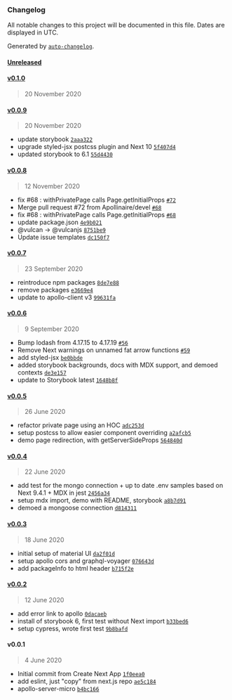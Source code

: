 ### Changelog

All notable changes to this project will be documented in this file. Dates are displayed in UTC.

Generated by [`auto-changelog`](https://github.com/CookPete/auto-changelog).

#### [Unreleased](https://github.com/VulcanJS/vulcan-next-starter/compare/v0.1.0...HEAD)

#### [v0.1.0](https://github.com/VulcanJS/vulcan-next-starter/compare/v0.0.9...v0.1.0)

> 20 November 2020

#### [v0.0.9](https://github.com/VulcanJS/vulcan-next-starter/compare/v0.0.8...v0.0.9)

> 20 November 2020

- update storybook [`2aaa322`](https://github.com/VulcanJS/vulcan-next-starter/commit/2aaa32243a0af89950ec87733d390e2913e793ee)
- upgrade styled-jsx postcss plugin and Next 10 [`5f407d4`](https://github.com/VulcanJS/vulcan-next-starter/commit/5f407d4ceac6d0859a6a2ec581bd277478639773)
- updated storybook to 6.1 [`55d4430`](https://github.com/VulcanJS/vulcan-next-starter/commit/55d4430ec20f81fccd51c589d746826e1409c1b7)

#### [v0.0.8](https://github.com/VulcanJS/vulcan-next-starter/compare/v0.0.7...v0.0.8)

> 12 November 2020

- fix #68 : withPrivatePage calls Page.getInitialProps [`#72`](https://github.com/VulcanJS/vulcan-next-starter/pull/72)
- Merge pull request #72 from Apollinaire/devel [`#68`](https://github.com/VulcanJS/vulcan-next-starter/issues/68)
- fix #68 : withPrivatePage calls Page.getInitialProps [`#68`](https://github.com/VulcanJS/vulcan-next-starter/issues/68)
- update package.json [`4e9b021`](https://github.com/VulcanJS/vulcan-next-starter/commit/4e9b0216195d4765964e9b67740f8ef6eef201fc)
- @vulcan -&gt; @vulcanjs [`8751be9`](https://github.com/VulcanJS/vulcan-next-starter/commit/8751be967076916fc8eda1f1d55de26953d6f76a)
- Update issue templates [`dc150f7`](https://github.com/VulcanJS/vulcan-next-starter/commit/dc150f7434aa7da5b4fe40c32c846708fc654eb0)

#### [v0.0.7](https://github.com/VulcanJS/vulcan-next-starter/compare/v0.0.6...v0.0.7)

> 23 September 2020

- reintroduce npm packages [`8de7e88`](https://github.com/VulcanJS/vulcan-next-starter/commit/8de7e88bd9adccde63a8f273e89db78a1b0c7cd6)
- remove packages [`e3669e4`](https://github.com/VulcanJS/vulcan-next-starter/commit/e3669e4cd56b38a376441f67d79ca7784df060bc)
- update to apollo-client v3 [`99631fa`](https://github.com/VulcanJS/vulcan-next-starter/commit/99631fa3b7c4de2e94aedaf76d64bce200c613d1)

#### [v0.0.6](https://github.com/VulcanJS/vulcan-next-starter/compare/v0.0.5...v0.0.6)

> 9 September 2020

- Bump lodash from 4.17.15 to 4.17.19 [`#56`](https://github.com/VulcanJS/vulcan-next-starter/pull/56)
- Remove Next warnings on unnamed fat arrow functions [`#59`](https://github.com/VulcanJS/vulcan-next-starter/pull/59)
- add styled-jsx [`be0bbde`](https://github.com/VulcanJS/vulcan-next-starter/commit/be0bbde9a9beb40a2010ecaf9357252cfe2362a2)
- added storybook backgrounds, docs with MDX support, and demoed contexts [`de3e157`](https://github.com/VulcanJS/vulcan-next-starter/commit/de3e1574376e0d4f2747b276a14bc090a871fbee)
- update to Storybook latest [`1648b8f`](https://github.com/VulcanJS/vulcan-next-starter/commit/1648b8f9fd3ed86d6c9d8f60a3996e46c10c4034)

#### [v0.0.5](https://github.com/VulcanJS/vulcan-next-starter/compare/v0.0.4...v0.0.5)

> 26 June 2020

- refactor private page using an HOC [`adc253d`](https://github.com/VulcanJS/vulcan-next-starter/commit/adc253d21e6f98cdf696af5c14d4ca1eb00a19fb)
- setup postcss to allow easier component overriding [`a2afcb5`](https://github.com/VulcanJS/vulcan-next-starter/commit/a2afcb5c827987eb94f3c1e24bbeb87e1eea954f)
- demo page redirection, with getServerSideProps [`564840d`](https://github.com/VulcanJS/vulcan-next-starter/commit/564840dc8dfaa2cb6063c8d62600cc106970b52e)

#### [v0.0.4](https://github.com/VulcanJS/vulcan-next-starter/compare/v0.0.3...v0.0.4)

> 22 June 2020

- add test for the mongo connection + up to date .env samples based on Next 9.4.1 + MDX in jest [`2456a34`](https://github.com/VulcanJS/vulcan-next-starter/commit/2456a34bea8eac67332f302e0c41fb7c1758f0e7)
- setup mdx import, demo with README, storybook [`a8b7d91`](https://github.com/VulcanJS/vulcan-next-starter/commit/a8b7d9117ba4a4c6d8285962228b78cadbffc842)
- demoed a mongoose connection [`d814311`](https://github.com/VulcanJS/vulcan-next-starter/commit/d81431190376b480ed9b6210d1cd97012d9bc6b9)

#### [v0.0.3](https://github.com/VulcanJS/vulcan-next-starter/compare/v0.0.2...v0.0.3)

> 18 June 2020

- initial setup of material UI [`da2f01d`](https://github.com/VulcanJS/vulcan-next-starter/commit/da2f01dd9e2729bba0fa5b7e427fa8c1b740d129)
- setup apollo cors and graphql-voyager [`076643d`](https://github.com/VulcanJS/vulcan-next-starter/commit/076643dbcdfd723c9c9a63a9366e8c3225c62d91)
- add packageInfo to html header [`b715f2e`](https://github.com/VulcanJS/vulcan-next-starter/commit/b715f2edfe399deff7ba15bd03d58ecbe57f54f1)

#### [v0.0.2](https://github.com/VulcanJS/vulcan-next-starter/compare/v0.0.1...v0.0.2)

> 12 June 2020

- add error link to apollo [`0dacaeb`](https://github.com/VulcanJS/vulcan-next-starter/commit/0dacaeb7a704626c90e49da5c59a58437dbe702a)
- install of storybook 6, first test without Next import [`b33bed6`](https://github.com/VulcanJS/vulcan-next-starter/commit/b33bed65822a63f5e278252bc2272d3a7a9cc2c4)
- setup cypress, wrote first test [`9b8bafd`](https://github.com/VulcanJS/vulcan-next-starter/commit/9b8bafdd83f5ff28e8bade5fbbf4c9b276adba43)

#### v0.0.1

> 4 June 2020

- Initial commit from Create Next App [`1f0eea0`](https://github.com/VulcanJS/vulcan-next-starter/commit/1f0eea0f975c7dda76c891c2c94d6599a861120e)
- add eslint, just "copy" from next.js repo [`ae5c184`](https://github.com/VulcanJS/vulcan-next-starter/commit/ae5c184a487f63fb5a79d794f5b983d147a17682)
- apollo-server-micro [`b4bc166`](https://github.com/VulcanJS/vulcan-next-starter/commit/b4bc1669fa3feb508082de9864649934e5b7899c)
